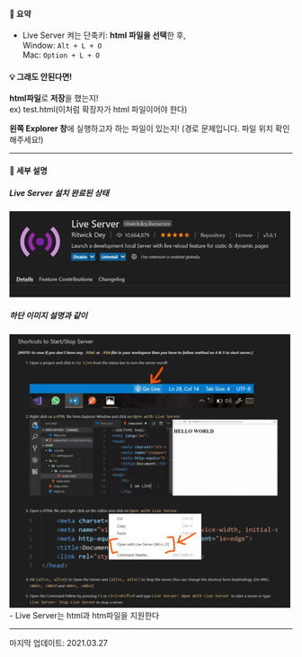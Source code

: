 #### 📌 요약
- Live Server 켜는 단축키: **html 파일을 선택**한 후,    
Window: `Alt + L + O`   
Mac: `Option + L + O`

#### 💡 그래도 안된다면!    
**html파일**로 **저장**을 했는지!    
ex) test.html(이처럼 확장자가 html 파일이어야 한다)

**왼쪽 Explorer 창**에 실행하고자 하는 파일이 있는지!
(경로 문제입니다. 파일 위치 확인해주세요!)

___

#### 📌 세부 설명
##### Live Server 설치 완료된 상태
<img src="./src/LiveServer(1).PNG" width="500">

##### 하단 이미지 설명과 같이 
<img src="./src/LiveServer(2).PNG" width="500">
- Live Server는 html과 htm파일을 지원한다



 ___
마지막 업데이트: 2021.03.27
